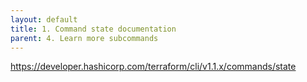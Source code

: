```yaml
---
layout: default
title: 1. Command state documentation
parent: 4. Learn more subcommands
---
```


https://developer.hashicorp.com/terraform/cli/v1.1.x/commands/state